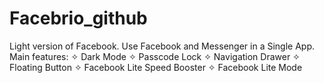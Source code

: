 # Facebrio_github
Light version of Facebook. Use Facebook and Messenger in a Single App.
Main features:
✧ Dark Mode
✧ Passcode Lock
✧ Navigation Drawer
✧ Floating Button
✧ Facebook Lite Speed Booster
✧ Facebook Lite Mode
